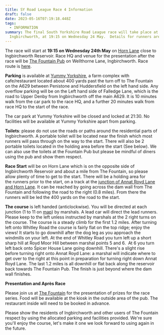 ```yaml
---
title: SY Road League Race 4 Information
draft: false
date: 2023-05-16T07:19:18.448Z
tags:
  - INFORMATION
summary: The final South Yorkshire Road League race will take place at
  Ingbirchworth, at 19:15 on Wednesday 24 May.  Details for runners are here.
---
```

The race will start at **19:15 on Wednesday 24th May** on [Horn Lane](https://goo.gl/maps/fDt7bfFjFdgyYLgp8) close to Ingbirchworth Reservoir. Race HQ and venue for the presentation after the race will be [The Fountain Pub](https://goo.gl/maps/9BtNRd54mhUPPdEk9) on Wellthorne Lane, Ingbirchworth.  Race route is [here](https://pfrac.co.uk/static/images/maps/syrl-2023-race-4.jpg).

**Parking** is available at [Yummy Yorkshire](https://goo.gl/maps/NRGgANxG5q2zZ8gb8), a farm complex with cafe/restaurant located about 400 yards past the turn off to The Fountain on the A629 between Penistone and Huddersfield on the left hand side. Any overflow parking will be on the Left hand side of Falledge Lane, which is the road to Upper Denby from Ingbirchworth off the main A629.  It is 10 minutes walk from the car park to the race HQ, and a further 20 minutes walk from race HQ to the start of the race.

The car park at Yummy Yorkshire will be closed and locked at 21:30. No facilities will be available at Yummy Yorkshire apart from parking.

**Toilets**: please do not use the roads or paths around the residential parts of Ingbirchworth. A portable toilet will be located near the finish which most runners will pass through on the way to the start. There will also be 2 portable toilets located in the holding area before the start (See below). We can also use the toilets at the Fountain Pub but please be mindful of diners using the pub and show them respect.

**Race Start** will be on Horn Lane which is on the opposite side of Ingbirchworth Reservoir and about a mile from The Fountain, so please allow plenty of time to get to the start. There will be a holding area for the runners prior to the start, on a track at the [junction of Annat Royd Lane and Horn Lane](https://goo.gl/maps/mCXcB61GqSGEd3m67). It can be reached by going across the dam wall from The Fountain and following the road to the right (0.8 miles). From there the runners will be led the 400 yards on the road to the start.

**The course** is left handed (anticlockwise). You will be directed at each junction (1 to 11 on [map](https://pfrac.co.uk/static/images/maps/syrl-2023-race-4.jpg)) by marshals. A lead car will direct the lead runners. Please keep to the left unless instructed by marshals at the 2 right turns on the course. The course is a steady climb for the first 1.2 miles. After turning left onto Whitley Road the course is fairly flat on the top ridge; enjoy the views! It starts to go downhill after the dog leg as you approach the windmills on your left. At the end of Whitley Road you turn left up a short sharp hill at Royd Moor Hill between marshal points 5 and 6.  At 6 you turn left back onto Spicer House Lane going downhill. There's a slight rise before turning right onto Annat Royd Lane: a marshal will indicate where to get over to the right at this point in preparation for turning right down Annat Royd Lane. The last 1.2 miles is all downhill or flat back along the reservoir back towards The Fountain Pub. The finish is just beyond where the dam wall finishes. 

**Presentation and Après Race**

Please join us at [The Fountain](https://goo.gl/maps/9BtNRd54mhUPPdEk9) for the presentation of prizes for the race series. Food will be available at the kiosk in the outside area of the pub. The restaurant inside will need to be booked in advance. 

Please show the residents of Ingbirchworth and other users of The Fountain respect by using the allocated parking and facilities provided. We're sure you'll enjoy the course, let's make it one we look forward to using again in the future.